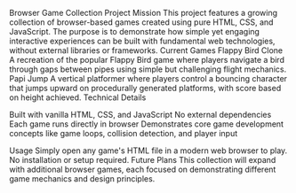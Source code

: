 Browser Game Collection
Project Mission
This project features a growing collection of browser-based games created using pure HTML, CSS, and JavaScript. The purpose is to demonstrate how simple yet engaging interactive experiences can be built with fundamental web technologies, without external libraries or frameworks.
Current Games
Flappy Bird Clone
A recreation of the popular Flappy Bird game where players navigate a bird through gaps between pipes using simple but challenging flight mechanics.
Papi Jump
A vertical platformer where players control a bouncing character that jumps upward on procedurally generated platforms, with score based on height achieved.
Technical Details

Built with vanilla HTML, CSS, and JavaScript
No external dependencies
Each game runs directly in browser
Demonstrates core game development concepts like game loops, collision detection, and player input

Usage
Simply open any game's HTML file in a modern web browser to play. No installation or setup required.
Future Plans
This collection will expand with additional browser games, each focused on demonstrating different game mechanics and design principles.
